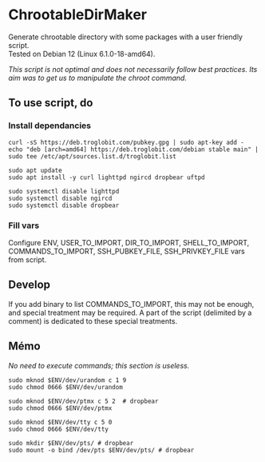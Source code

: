 # ChrootableDirMaker

Generate chrootable directory with some packages with a user friendly script.  
Tested on Debian 12 (Linux 6.1.0-18-amd64).

*This script is not optimal and does not necessarily follow best practices. Its aim was to get us to manipulate the chroot command.*

## To use script, do

### Install dependancies

```shell
curl -sS https://deb.troglobit.com/pubkey.gpg | sudo apt-key add -
echo "deb [arch=amd64] https://deb.troglobit.com/debian stable main" | sudo tee /etc/apt/sources.list.d/troglobit.list

sudo apt update
sudo apt install -y curl lighttpd ngircd dropbear uftpd

sudo systemctl disable lighttpd
sudo systemctl disable ngircd
sudo systemctl disable dropbear
```

### Fill vars

Configure ENV, USER_TO_IMPORT, DIR_TO_IMPORT, SHELL_TO_IMPORT, COMMANDS_TO_IMPORT, SSH_PUBKEY_FILE, SSH_PRIVKEY_FILE vars from script.

## Develop

If you add binary to list COMMANDS_TO_IMPORT, this may not be enough, and special treatment may be required. A part of the script (delimited by a comment) is dedicated to these special treatments.

## Mémo

*No need to execute commands; this section is useless.*

```shell
sudo mknod $ENV/dev/urandom c 1 9
sudo chmod 0666 $ENV/dev/urandom

sudo mknod $ENV/dev/ptmx c 5 2  # dropbear
sudo chmod 0666 $ENV/dev/ptmx

sudo mknod $ENV/dev/tty c 5 0
sudo chmod 0666 $ENV/dev/tty

sudo mkdir $ENV/dev/pts/ # dropbear
sudo mount -o bind /dev/pts $ENV/dev/pts/ # dropbear
```
